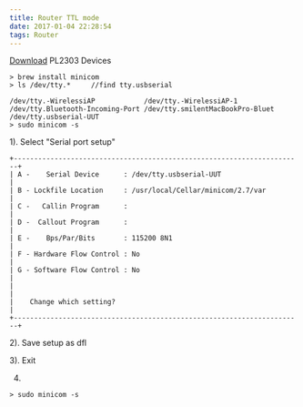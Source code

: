 ```yaml
---
title: Router TTL mode
date: 2017-01-04 22:28:54
tags: Router
---
```


[Download](http://www.prolific.com.tw/UserFiles/files/PL2303_MacOSX_1_6_1_20160309.zip) PL2303 Devices
```
> brew install minicom
> ls /dev/tty.*     //find tty.usbserial

/dev/tty.-WirelessiAP            /dev/tty.-WirelessiAP-1          /dev/tty.Bluetooth-Incoming-Port /dev/tty.smilentMacBookPro-Bluet /dev/tty.usbserial-UUT
> sudo minicom -s
```
1). Select "Serial port setup"

```
+-----------------------------------------------------------------------+
| A -    Serial Device      : /dev/tty.usbserial-UUT                    |
| B - Lockfile Location     : /usr/local/Cellar/minicom/2.7/var         |
| C -   Callin Program      :                                           |
| D -  Callout Program      :                                           |
| E -    Bps/Par/Bits       : 115200 8N1                                |
| F - Hardware Flow Control : No                                        |
| G - Software Flow Control : No                                        |
|                                                                       |
|    Change which setting?                                              |
+-----------------------------------------------------------------------+
```
2). Save setup as dfl

3). Exit

4)
```
> sudo minicom -s
```
